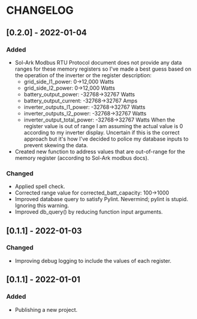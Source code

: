 # CHANGELOG

## [0.2.0] - 2022-01-04
### Added
- Sol-Ark Modbus RTU Protocol document does not provide any data ranges for
  these memory registers so I've made a best guess based on the operation of the
  inverter or the register description:
  - grid_side_l1_power: 0->12,000 Watts
  - grid_side_l2_power: 0->12,000 Watts
  - battery_output_power: -32768->32767 Watts
  - battery_output_current: -32768->32767 Amps
  - inverter_outputs_l1_power: -32768->32767 Watts
  - inverter_outputs_l2_power: -32768->32767 Watts
  - inverter_output_total_power: -32768->32767 Watts
  When the register value is out of range I am assuming the actual value is 0
  according to my inverter display.  Uncertain if this is the correct approach
  but it's how I've decided to police my database inputs to prevent skewing the
  data.
- Created new function to address values that are out-of-range for the memory
  register (according to Sol-Ark modbus docs).
### Changed
- Applied spell check.
- Corrected range value for corrected_batt_capacity: 100->1000
- Improved database query to satisfy Pylint.  Nevermind; pylint is stupid.
  Ignoring this warning.
- Improved db_query() by reducing function input arguments.

## [0.1.1] - 2022-01-03
### Changed
- Improving debug logging to include the values of each register.

## [0.1.1] - 2022-01-01
### Added
- Publishing a new project.
